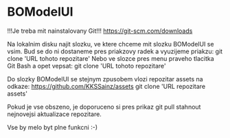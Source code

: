 # BOModelUI
!!!Je treba mit nainstalovany Git!!!
  https://git-scm.com/downloads

Na lokalnim disku najit slozku, ve ktere chceme mit slozku BOModelUI se vsim.
  Bud se do ni dostaneme pres priakzovy radek a vyuzijeme priakzu: git clone 'URL tohoto repozitare'
  Nebo ve slozce pres menu praveho tlacitka Git Bash a opet vepsat: git clone 'URL tohoto repozitare'

Do slozky BOModelUI se stejnym zpusobem vlozi repozitar assets na odkaze: https://github.com/KKSSainz/assets
  git clone 'URL repozitare assets'

Pokud je vse obszeno, je doporuceno si pres prikaz git pull stahnout nejnovejsi aktualizace repozitare.  
  
Vse by melo byt plne funkcni :-)  
